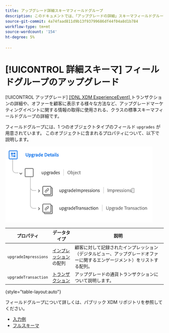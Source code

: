 ```yaml
---
title: アップグレード詳細スキーマフィールドグループ
description: このドキュメントでは、「アップグレードの詳細」スキーマフィールドグループの概要を説明します。
source-git-commit: 4a74faad811d9b13f93799686df44f04a8d1b784
workflow-type: tm+mt
source-wordcount: '154'
ht-degree: 5%

---
```


# [!UICONTROL 詳細スキーマ] フィールドグループのアップグレード

[!UICONTROL アップグレード]  [[!DNL XDM ExperienceEvent] ](../../classes/experienceevent.md) トランザクションの詳細や、オファーを顧客に表示する様々な方法など、アップグレードマーケティングイベントに関する情報の取得に使用される、クラスの標準スキーマフィールドグループの詳細です。

フィールドグループには、1 つのオブジェクトタイプのフィールド `upgrades` が用意されています。 このオブジェクトに含まれるプロパティについて、以下で説明します。

![アップグレードの詳細構造](../../images/field-groups/upgrade-details.png)

| プロパティ | データタイプ | 説明 |
| --- | --- | --- |
| `upgradeImpressions` | [ インプレッション ](../../data-types/impressions.md) の配列 | 顧客に対して記録されたインプレッション（デジタルビュー、アップグレードオファーに関するエンゲージメント）をリストする配列。 |
| `upgradeTransaction` | [トランザクション](../../data-types/transaction.md) | アップグレードの通貨トランザクションについて説明します。 |

{style=&quot;table-layout:auto&quot;}

フィールドグループについて詳しくは、パブリック XDM リポジトリを参照してください。

* [入力例](https://github.com/adobe/xdm/blob/master/components/fieldgroups/experience-event/industry-verticals/experienceevent-upgrade-details.example.1.json)
* [フルスキーマ](https://github.com/adobe/xdm/blob/master/components/fieldgroups/experience-event/industry-verticals/experienceevent-upgrade-details.schema.json)
